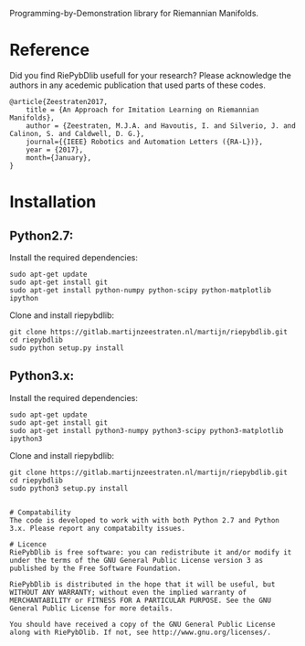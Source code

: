 Programming-by-Demonstration library for Riemannian Manifolds.

# Reference
Did you find RiePybDlib usefull for your research? Please acknowledge the authors in any acedemic publication that used parts of these codes.

```
@article{Zeestraten2017,
  	title = {An Approach for Imitation Learning on Riemannian Manifolds},
	author = {Zeestraten, M.J.A. and Havoutis, I. and Silverio, J. and Calinon, S. and Caldwell, D. G.},
	journal={{IEEE} Robotics and Automation Letters ({RA-L})},
	year = {2017},
	month={January},
}
```

# Installation

## Python2.7:

Install the required dependencies:
```
sudo apt-get update
sudo apt-get install git
sudo apt-get install python-numpy python-scipy python-matplotlib ipython 
```

Clone and install riepybdlib:
```
git clone https://gitlab.martijnzeestraten.nl/martijn/riepybdlib.git
cd riepybdlib
sudo python setup.py install
```

## Python3.x: 
Install the required dependencies:
```
sudo apt-get update
sudo apt-get install git
sudo apt-get install python3-numpy python3-scipy python3-matplotlib ipython3 
```
Clone and install riepybdlib:
```
git clone https://gitlab.martijnzeestraten.nl/martijn/riepybdlib.git
cd riepybdlib
sudo python3 setup.py install


# Compatability
The code is developed to work with with both Python 2.7 and Python 3.x. Please report any compatabilty issues.

# Licence
RiePybDlib is free software: you can redistribute it and/or modify it under the terms of the GNU General Public License version 3 as published by the Free Software Foundation.

RiePybDlib is distributed in the hope that it will be useful, but WITHOUT ANY WARRANTY; without even the implied warranty of MERCHANTABILITY or FITNESS FOR A PARTICULAR PURPOSE. See the GNU General Public License for more details.

You should have received a copy of the GNU General Public License along with RiePybDlib. If not, see http://www.gnu.org/licenses/.
